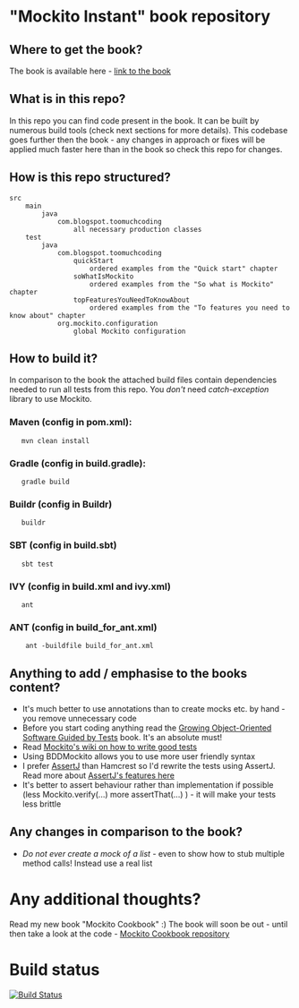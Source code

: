 "Mockito Instant" book repository
=====================================

## Where to get the book?

The book is available here - [link to the book](http://www.packtpub.com/how-to-create-stubs-mocks-spies-using-mockito/book)

## What is in this repo?

In this repo you can find code present in the book. It can be built by numerous build tools (check next sections for more details).
This codebase goes further then the book - any changes in approach or fixes will be applied much faster here than in the book so check this repo for changes.

## How is this repo structured?

```
src
    main
        java
            com.blogspot.toomuchcoding
                all necessary production classes
    test
        java
            com.blogspot.toomuchcoding
                quickStart
                    ordered examples from the "Quick start" chapter
                soWhatIsMockito
                    ordered examples from the "So what is Mockito" chapter
                topFeaturesYouNeedToKnowAbout
                    ordered examples from the "To features you need to know about" chapter
            org.mockito.configuration
                global Mockito configuration
```

## How to build it?

In comparison to the book the attached build files contain dependencies needed to run all tests from this repo. You *don't* need *catch-exception* library to use Mockito.

### Maven (config in pom.xml):

```
   mvn clean install
```

### Gradle (config in build.gradle):

```
   gradle build
```

### Buildr (config in Buildr)

```
   buildr
```

### SBT (config in build.sbt)

```
   sbt test
```

### IVY (config in build.xml and ivy.xml)

```
   ant
```

### ANT (config in build_for_ant.xml)

```
    ant -buildfile build_for_ant.xml
```

## Anything to add / emphasise to the books content?

- It's much better to use annotations than to create mocks etc. by hand - you remove unnecessary code
- Before you start coding anything read the [Growing Object-Oriented Software Guided by Tests](http://www.growing-object-oriented-software.com/) book. It's an absolute must!
- Read [Mockito's wiki on how to write good tests](https://github.com/mockito/mockito/wiki/How-to-write-good-tests)
- Using BDDMockito allows you to use more user friendly syntax
- I prefer [AssertJ](http://joel-costigliola.github.io/assertj/assertj-core.html) than Hamcrest so I'd rewrite the tests using AssertJ. Read more about [AssertJ's features here](http://joel-costigliola.github.io/assertj/assertj-core-features-highlight.html)
- It's better to assert behaviour rather than implementation if possible (less Mockito.verify(...) more assertThat(...) ) - it will make your tests less brittle

## Any changes in comparison to the book?

- *Do not ever create a mock of a list* - even to show how to stub multiple method calls! Instead use a real list

# Any additional thoughts?

Read my new book "Mockito Cookbook" :) The book will soon be out - until then take a look at the code - [Mockito Cookbook repository](https://github.com/marcingrzejszczak/mockito-cookbook)

# Build status
[![Build Status](https://travis-ci.org/marcingrzejszczak/mockito-instant.svg?branch=master)](https://travis-ci.org/marcingrzejszczak/mockito-instant)